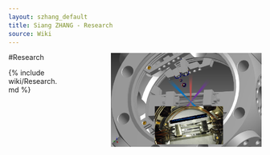 ```yaml
---
layout: szhang_default 
title: Siang ZHANG - Research
source: Wiki
---
```


#Research <img src="/static/images/loadion.png" width="300px" style="float:right;padding-left:100px"></img>

{% include wiki/Research.md %}
